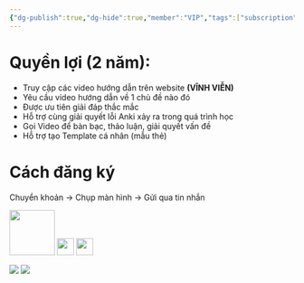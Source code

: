 ```yaml
---
{"dg-publish":true,"dg-hide":true,"member":"VIP","tags":["subscription"],"title":"Tham gia nhóm Hướng dẫn Anki","permalink":"/tham-gia-nhom-huong-dan-anki/","hide":true,"dgPassFrontmatter":true}
---
```


# Quyền lợi (2 năm):

- Truy cập các video hướng dẫn trên website **(VĨNH VIỄN)**
- Yêu cầu video hướng dẫn về 1 chủ đề nào đó
- Được ưu tiên giải đáp thắc mắc
- Hỗ trợ cùng giải quyết lỗi Anki xảy ra trong quá trình học
- Gọi Video để bàn bạc, thảo luận, giải quyết vấn đề
- Hỗ trợ tạo Template cá nhân (mẫu thẻ)

# Cách đăng ký

Chuyển khoản → Chụp màn hình → Gửi qua tin nhắn

[<img  src="https://i.imgur.com/CZ7hhJg.png" width="80">](https://m.me/tui.la.phuc747)  [<img  src="https://i.imgur.com/HNBJNZE.png" width="30">](https://zalo.me/346598402) [<img  src="https://i.imgur.com/9PROKnb.png" width="30">](https://t.me/lehoangphuc747)

<div>
	<img src=“https://i.imgur.com/v9TU09p.png” width=“40.5%”>
	<img src=“https://i.imgur.com/WKxy0GI.png” width=“40.5%”>
</div>